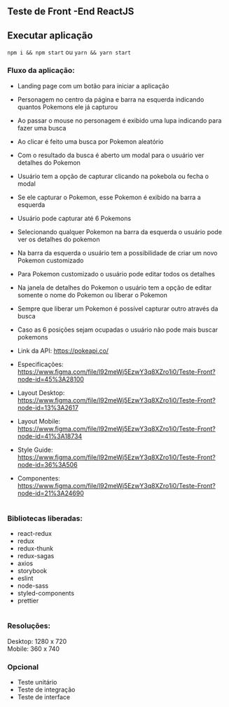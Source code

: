 ## Teste de Front -End ReactJS
## Executar aplicação
`npm i && npm start` ou `yarn && yarn start`
### Fluxo da aplicação:
- Landing page com um botão para iniciar a aplicação
- Personagem no centro da página e barra na esquerda indicando quantos Pokemons ele já capturou
- Ao passar o mouse no personagem é exibido uma lupa indicando para fazer uma busca
- Ao clicar é feito uma busca por Pokemon aleatório
- Com o resultado da busca é aberto um modal para o usuário ver detalhes do Pokemon
- Usuário tem a opção de capturar clicando na pokebola ou fecha o modal
- Se ele capturar o Pokemon, esse Pokemon é exibido na barra a esquerda
- Usuário pode capturar até 6 Pokemons
- Selecionando qualquer Pokemon na barra da esquerda o usuário pode ver os detalhes do pokemon
- Na barra da esquerda o usuário tem a possibilidade de criar um novo Pokemon customizado
- Para Pokemon customizado o usuário pode editar todos os detalhes
- Na janela de detalhes do Pokemon o usuário tem a opção de editar somente o nome do Pokemon ou liberar o Pokemon
- Sempre que liberar um Pokemon é possível capturar outro através da busca
- Caso as 6 posições sejam ocupadas o usuário não pode mais buscar pokemons

- Link da API: https://pokeapi.co/  <br>
- Especificações: <https://www.figma.com/file/l92meWj5EzwY3q8XZro1i0/Teste-Front?node-id=45%3A28100>  <br>
- Layout Desktop: <https://www.figma.com/file/l92meWj5EzwY3q8XZro1i0/Teste-Front?node-id=13%3A2617> <br>
- Layout Mobile: <https://www.figma.com/file/l92meWj5EzwY3q8XZro1i0/Teste-Front?node-id=41%3A18734> <br>
- Style Guide: <https://www.figma.com/file/l92meWj5EzwY3q8XZro1i0/Teste-Front?node-id=36%3A506> <br>
- Componentes: <https://www.figma.com/file/l92meWj5EzwY3q8XZro1i0/Teste-Front?node-id=21%3A24690> <br>
# 
### Bibliotecas liberadas:
- react-redux
- redux
- redux-thunk
- redux-sagas
- axios
- storybook
- eslint
- node-sass
- styled-components
- prettier
# 
### Resoluções:
Desktop: 1280 x 720 <br>
Mobile: 360 x 740
### Opcional
 - Teste unitário
 - Teste de integração
 - Teste de interface
